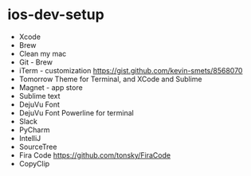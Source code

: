 # ios-dev-setup

* Xcode
* Brew
* Clean my mac
* Git - Brew
* iTerm - customization https://gist.github.com/kevin-smets/8568070
* Tomorrow Theme for Terminal, and XCode and Sublime
* Magnet - app store
* Sublime text
* DejuVu Font
* DejuVu Font Powerline for terminal
* Slack
* PyCharm
* IntelliJ
* SourceTree
* Fira Code https://github.com/tonsky/FiraCode
* CopyClip
